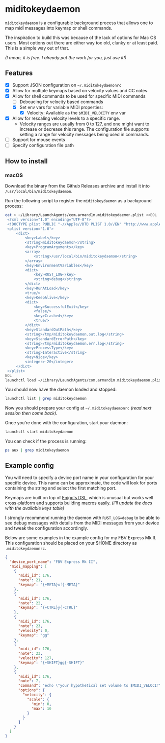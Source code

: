 # miditokeydaemon

`miditokeydaemon` is a configurable background process that allows one to map midi messages into keymap or shell commands.

The inspiration to build this was because of the lack of options for Mac OS users. Most options out there are either way too old, clunky or at least paid.
This is a simple way out of that. 

_(I mean, it is free. I already put the work for you, just use it!)_

## Features

- [x] Support JSON configuration on `~/.miditokeydaemonrc`
- [x] Allow for multiple keymaps based on velocity values and CC notes
- [x] Allow for shell commands to be used for specific MIDI commands
    - [ ] Deboucing for velocity based commands
    - [x] Set env vars for variable MIDI properties:
        - [x] Velocity: Available as the `$MIDI_VELOCITY` env var
- [x] Allow for rescaling velocity levels to a specific range.
    - Velocity ranges are usually from 0 to 127, and one might want to increase or decrease this range. The configuration file supports setting a range for velocity messages being used in commands.
- [ ] Support for mouse events
- [ ] Specify configuration file path

## How to install

### macOS

Download the binary from the Github Releases archive and install it into `/usr/local/bin/miditokeydaemon`.

Run the following script to register the `miditokeydaemon` as a background process:

```sh
cat > ~/Library/LaunchAgents/com.armand1m.miditokeydaemon.plist <<EOL
 <?xml version="1.0" encoding="UTF-8"?>
 <!DOCTYPE plist PUBLIC "-//Apple//DTD PLIST 1.0//EN" "http://www.apple.com/DTDs/PropertyList-1.0.dtd">
 <plist version="1.0">
     <dict>
         <key>Label</key>
         <string>miditokeydaemon</string>
         <key>ProgramArguments</key>
         <array>
             <string>/usr/local/bin/miditokeydaemon</string>
         </array>
         <key>EnvironmentVariables</key>
         <dict>
             <key>RUST_LOG</key>
             <string>debug</string>
         </dict>
         <key>RunAtLoad</key>
         <true/>
         <key>KeepAlive</key>
         <dict>
             <key>SuccessfulExit</key>
             <false/>
             <key>Crashed</key>
             <true/>
         </dict>
         <key>StandardOutPath</key>
         <string>/tmp/miditokeydaemon.out.log</string>
         <key>StandardErrorPath</key>
         <string>/tmp/miditokeydaemon.err.log</string>
         <key>ProcessType</key>
         <string>Interactive</string>
         <key>Nice</key>
         <integer>-20</integer>
     </dict>
 </plist>
EOL
launchctl load ~/Library/LaunchAgents/com.armand1m.miditokeydaemon.plist
```

You should now have the daemon loaded and stopped:

```sh
launchctl list | grep miditokeydaemon
```

Now you should prepare your config at `~/.miditokeydaemonrc` _(read next session then come back)_.

Once you're done with the configuration, start your daemon:

```sh
launchctl start miditokeydaemon
```

You can check if the process is running:

```sh
ps aux | grep miditokeydaemon
```

## Example config

You will need to specify a device port name in your configuration for your specific device. This name can be approximate, the code will look for ports containing the string and select the first matching port.

Keymaps are built on top of [Enigo's DSL](https://docs.rs/enigo/latest/src/enigo/dsl.rs.html#1-289), which is unusual but works well cross-platform and supports building macros easily. _(I'll update the docs with the available keys table)_

I strongly recommend running the daemon with `RUST_LOG=debug` to be able to see debug messages with details from the MIDI messages from your device and tweak the configuration accordingly.

Below are some examples in the example config for my FBV Express Mk II. This configuration should be placed on your $HOME directory as `.miditokeydaemonrc`.

```json
{
  "device_port_name": "FBV Express Mk II",
  "midi_mapping": [
    {
      "midi_id": 176,
      "note": 21,
      "keymap": "{+META}xf{-META}"
    },
    {
      "midi_id": 176,
      "note": 22,
      "keymap": "{+CTRL}y{-CTRL}"
    },
    {
      "midi_id": 176,
      "note": 23,
      "velocity": 0,
      "keymap": "gg"
    },
    {
      "midi_id": 176,
      "note": 23,
      "velocity": 127,
      "keymap": "{+SHIFT}gg{-SHIFT}"
    },
    {
      "midi_id": 176,
      "note": 7,
      "command": "echo \"your hypothetical set volume to $MIDI_VELOCITY command\"",
      "options": {
        "velocity": {
          "scale": {
            "min": 0,
            "max": 10
          }
        }
      }
    }
  ] 
}
```


